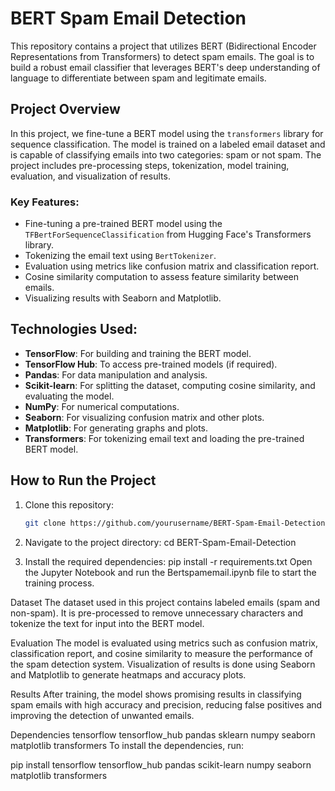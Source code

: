 # BERT Spam Email Detection

This repository contains a project that utilizes BERT (Bidirectional Encoder Representations from Transformers) to detect spam emails. The goal is to build a robust email classifier that leverages BERT's deep understanding of language to differentiate between spam and legitimate emails.

## Project Overview

In this project, we fine-tune a BERT model using the `transformers` library for sequence classification. The model is trained on a labeled email dataset and is capable of classifying emails into two categories: spam or not spam. The project includes pre-processing steps, tokenization, model training, evaluation, and visualization of results.

### Key Features:
- Fine-tuning a pre-trained BERT model using the `TFBertForSequenceClassification` from Hugging Face's Transformers library.
- Tokenizing the email text using `BertTokenizer`.
- Evaluation using metrics like confusion matrix and classification report.
- Cosine similarity computation to assess feature similarity between emails.
- Visualizing results with Seaborn and Matplotlib.

## Technologies Used:
- **TensorFlow**: For building and training the BERT model.
- **TensorFlow Hub**: To access pre-trained models (if required).
- **Pandas**: For data manipulation and analysis.
- **Scikit-learn**: For splitting the dataset, computing cosine similarity, and evaluating the model.
- **NumPy**: For numerical computations.
- **Seaborn**: For visualizing confusion matrix and other plots.
- **Matplotlib**: For generating graphs and plots.
- **Transformers**: For tokenizing email text and loading the pre-trained BERT model.

## How to Run the Project

1. Clone this repository:
   ```bash
   git clone https://github.com/yourusername/BERT-Spam-Email-Detection.git

2. Navigate to the project directory:
   cd BERT-Spam-Email-Detection

3. Install the required dependencies:
   pip install -r requirements.txt
Open the Jupyter Notebook and run the Bertspamemail.ipynb file to start the training process.

Dataset
The dataset used in this project contains labeled emails (spam and non-spam). It is pre-processed to remove unnecessary characters and tokenize the text for input into the BERT model.

Evaluation
The model is evaluated using metrics such as confusion matrix, classification report, and cosine similarity to measure the performance of the spam detection system. Visualization of results is done using Seaborn and Matplotlib to generate heatmaps and accuracy plots.

Results
After training, the model shows promising results in classifying spam emails with high accuracy and precision, reducing false positives and improving the detection of unwanted emails.

Dependencies
tensorflow
tensorflow_hub
pandas
sklearn
numpy
seaborn
matplotlib
transformers
To install the dependencies, run:

pip install tensorflow tensorflow_hub pandas scikit-learn numpy seaborn matplotlib transformers



